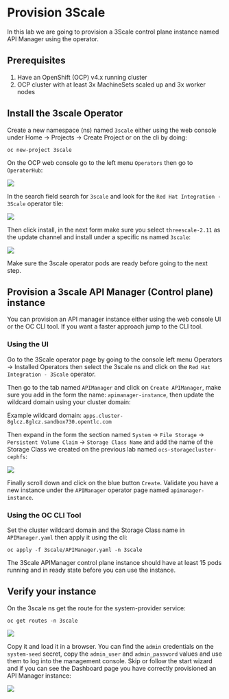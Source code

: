 # Provision 3Scale

In this lab we are going to provision a 3Scale control plane instance named API Manager using the operator.

## Prerequisites

1. Have an OpenShift (OCP) v4.x running cluster
2. OCP cluster with at least 3x MachineSets scaled up and 3x worker nodes

## Install the 3scale Operator

Create a new namespace (ns) named `3scale` either using the web console under Home -> Projects -> Create Project or on the cli by doing:

```
oc new-project 3scale
```

On the OCP web console go to the left menu `Operators` then go to `OperatorHub`:

![](../images/operator-hub-menu.png)

In the search field search for `3scale` and look for the `Red Hat Integration - 3Scale` operator tile:

![](../images/operator-3scale-tile.png)

Then click install, in the next form make sure you select `threescale-2.11` as the update channel and install under a specific ns named `3scale`:

![](../images/operator-3scale-install.png)

Make sure the 3scale operator pods are ready before going to the next step.

## Provision a 3scale API Manager (Control plane) instance

You can provision an API manager instance either using the web console UI or the OC CLI tool. If you want a faster approach jump to the CLI tool.

### Using the UI

Go to the 3Scale operator page by going to the console left menu Operators -> Installed Operators then select the 3scale ns and click on the `Red Hat Integration - 3Scale` operator.

Then go to the tab named `APIManager` and click on `Create APIManager`,  make sure you add in the form the name: `apimanager-instance`, then update the wildcard domain using your cluster domain:

Example wildcard domain: `apps.cluster-8glcz.8glcz.sandbox730.opentlc.com`

Then expand in the form the section named `System` -> `File Storage` -> `Persistent Volume Claim` -> `Storage Class Name` and add the name of the Storage Class we created on the previous lab named `ocs-storagecluster-cephfs`:

![](../images/operator-3scale-form.png)

Finally scroll down and click on the blue button `Create`. Validate you have a new instance under the `APIManager` operator page named `apimanager-instance`.

### Using the OC CLI Tool

Set the cluster wildcard domain and the Storage Class name in `APIManager.yaml` then apply it using the cli:

```
oc apply -f 3scale/APIManager.yaml -n 3scale
```

The 3Scale APIManager control plane instance should have at least 15 pods running and in ready state before you can use the instance.

## Verify your instance

On the 3scale ns get the route for the system-provider service:

```
oc get routes -n 3scale
```

![](../images/3scale-routes.png)

Copy it and load it in a browser. You can find the `admin` credentials on the `system-seed` secret, copy the `admin_user` and `admin_password` values and use them to log into the management console. Skip or follow the start wizard and if you can see the Dashboard page you have correctly provisioned an API Manager instance:

![](../images/3scale-dashboard.png)

